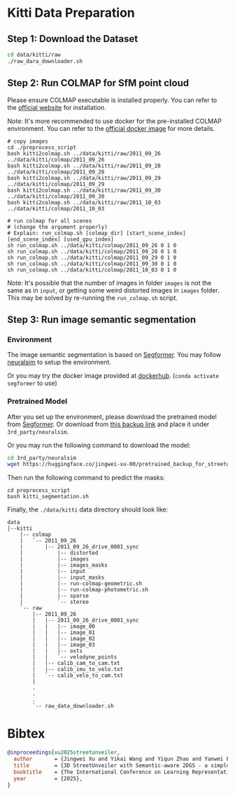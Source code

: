 
# Kitti Data Preparation

## Step 1: Download the Dataset

```bash
cd data/kitti/raw
./raw_dara_downloader.sh
```

## Step 2: Run COLMAP for SfM point cloud

Please ensure COLMAP executable is installed properly. You can refer to the [official website](https://colmap.github.io/install.html) for installation.

Note: It's more recommended to use docker for the pre-installed COLMAP environment. You can refer to the [official docker image](https://hub.docker.com/r/colmap/colmap) for more details.

```
# copy images
cd ./preprocess_script
bash kitti2colmap.sh ../data/kitti/raw/2011_09_26 ../data/kitti/colmap/2011_09_26
bash kitti2colmap.sh ../data/kitti/raw/2011_09_28 ../data/kitti/colmap/2011_09_28
bash kitti2colmap.sh ../data/kitti/raw/2011_09_29 ../data/kitti/colmap/2011_09_29
bash kitti2colmap.sh ../data/kitti/raw/2011_09_30 ../data/kitti/colmap/2011_09_30
bash kitti2colmap.sh ../data/kitti/raw/2011_10_03 ../data/kitti/colmap/2011_10_03

# run colmap for all scenes
# (change the argument properly)
# Explain: run_colmap.sh [colmap_dir] [start_scene_index] [end_scene_index] [used_gpu_index]
sh run_colmap.sh ../data/kitti/colmap/2011_09_26 0 1 0
sh run_colmap.sh ../data/kitti/colmap/2011_09_28 0 1 0
sh run_colmap.sh ../data/kitti/colmap/2011_09_29 0 1 0
sh run_colmap.sh ../data/kitti/colmap/2011_09_30 0 1 0
sh run_colmap.sh ../data/kitti/colmap/2011_10_03 0 1 0
```

Note: It's possible that the number of images in folder `images` is not the same as in `input`, or getting some weird distorted images in `images` folder. This may be solved by re-running the `run_colmap.sh` script.

## Step 3: Run image semantic segmentation

### Environment

The image semantic segmentation is based on [Segformer](https://github.com/NVlabs/SegFormer). You may follow [neuralsim](https://github.com/PJLab-ADG/neuralsim/blob/main/dataio/autonomous_driving/waymo/README.md#-setup-a-seperate-conda-env-for-segformer) to setup the environment.

Or you may try the docker image provided at [dockerhub](https://hub.docker.com/repository/docker/davidxujw/segformer/general). (`conda activate segformer` to use)

### Pretrained Model

After you set up the environment, please download the pretrained model from [Segformer](https://github.com/NVlabs/SegFormer?tab=readme-ov-file#evaluation). Or download from [this backup link](https://drive.google.com/drive/folders/1-FLXx-gNkG-F__F5q64hvXC-yfoC4Wpu?usp=sharing) and place it under `3rd_party/neuralsim`.

Or you may run the following command to download the model:

```bash
cd 3rd_party/neuralsim
wget https://huggingface.co/jingwei-xu-00/pretrained_backup_for_streetunveiler/resolve/main/Segformer/segformer.b5.1024x1024.city.160k.pth
```

Then run the following command to predict the masks:

```
cd preprocess_script
bash kitti_segmentation.sh
```

Finally, the `./data/kitti` data directory should look like:

```
data
|--kitti
    |-- colmap
    |   `-- 2011_09_26
    |       |-- 2011_09_26_drive_0001_sync
    |           |-- distorted
    |           |-- images
    |           |-- images_masks
    |           |-- input
    |           |-- input_masks
    |           |-- run-colmap-geometric.sh
    |           |-- run-colmap-photometric.sh
    |           |-- sparse
    |           `-- stereo
    `-- raw
        |-- 2011_09_26
        |   |-- 2011_09_26_drive_0001_sync
        |   |   |-- image_00
        |   |   |-- image_01
        |   |   |-- image_02
        |   |   |-- image_03
        |   |   |-- oxts
        |   |   `-- velodyne_points
        |   |-- calib_cam_to_cam.txt
        |   |-- calib_imu_to_velo.txt
        |   `-- calib_velo_to_cam.txt
        |
        .
        .
        .
        `-- raw_data_downloader.sh

```

# Bibtex

```bibtex
@inproceedings{xu2025streetunveiler,
  author       = {Jingwei Xu and Yikai Wang and Yiqun Zhao and Yanwei Fu and Shenghua Gao},
  title        = {3D StreetUnveiler with Semantic-aware 2DGS - a simple baseline},
  booktitle    = {The International Conference on Learning Representations (ICLR)},
  year         = {2025},
}
```
